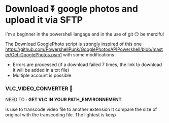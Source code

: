 # Download ⏬ google photos and upload it via SFTP

I'm a beginner in the powershell langage and in the use of git 😏 be merciful

The Download GooglePhoto script is strongly inspired of this one 
https://github.com/PowershellPunk/GooglePhotosAPIPowershell/blob/master/Get-GooglePhotos.psm1
with some modifications :

- Errors are processed (if a download failed 7 times, the link to download it will be added in a txt file)
- Multiple account is possible

### VLC_VIDEO_CONVERTER 🔄

NEED TO : **GET VLC IN YOUR PATH_ENVIRONNEMENT**

Is use to transcode video file to another extension
It compare the size of original with the transcoding file. The lightest is keep
